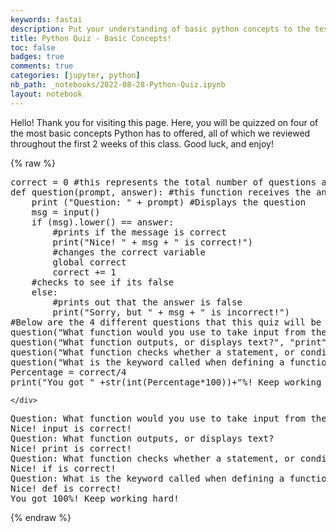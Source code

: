 ```yaml
---
keywords: fastai
description: Put your understanding of basic python concepts to the test!
title: Python Quiz - Basic Concepts!
toc: false 
badges: true
comments: true
categories: [jupyter, python]
nb_path: _notebooks/2022-08-28-Python-Quiz.ipynb
layout: notebook
---
```


<!--
#################################################
### THIS FILE WAS AUTOGENERATED! DO NOT EDIT! ###
#################################################
# file to edit: _notebooks/2022-08-28-Python-Quiz.ipynb
-->

<div class="container" id="notebook-container">
        
<div class="cell border-box-sizing text_cell rendered"><div class="inner_cell">
<div class="text_cell_render border-box-sizing rendered_html">
<p>Hello! Thank you for visiting this page. Here, you will be quizzed on four of the most basic concepts Python has to offered, all of which we reviewed throughout the first 2 weeks of this class. Good luck, and enjoy!</p>

</div>
</div>
</div>
    {% raw %}
    
<div class="cell border-box-sizing code_cell rendered">
<div class="input">

<div class="inner_cell">
    <div class="input_area">
<div class=" highlight hl-ipython3"><pre><span></span><span class="n">correct</span> <span class="o">=</span> <span class="mi">0</span> <span class="c1">#this represents the total number of questions answered correctly by the test taker</span>
<span class="k">def</span> <span class="nf">question</span><span class="p">(</span><span class="n">prompt</span><span class="p">,</span> <span class="n">answer</span><span class="p">):</span> <span class="c1">#this function receives the answer typed in by the user, then whether or not that input was correct</span>
    <span class="nb">print</span> <span class="p">(</span><span class="s2">&quot;Question: &quot;</span> <span class="o">+</span> <span class="n">prompt</span><span class="p">)</span> <span class="c1">#Displays the question</span>
    <span class="n">msg</span> <span class="o">=</span> <span class="nb">input</span><span class="p">()</span>
    <span class="k">if</span> <span class="p">(</span><span class="n">msg</span><span class="p">)</span><span class="o">.</span><span class="n">lower</span><span class="p">()</span> <span class="o">==</span> <span class="n">answer</span><span class="p">:</span>
        <span class="c1">#prints if the message is correct</span>
        <span class="nb">print</span><span class="p">(</span><span class="s2">&quot;Nice! &quot;</span> <span class="o">+</span> <span class="n">msg</span> <span class="o">+</span> <span class="s2">&quot; is correct!&quot;</span><span class="p">)</span>
        <span class="c1">#changes the correct variable</span>
        <span class="k">global</span> <span class="n">correct</span>
        <span class="n">correct</span> <span class="o">+=</span> <span class="mi">1</span>
    <span class="c1">#checks to see if its false</span>
    <span class="k">else</span><span class="p">:</span>
        <span class="c1">#prints out that the answer is false</span>
        <span class="nb">print</span><span class="p">(</span><span class="s2">&quot;Sorry, but &quot;</span> <span class="o">+</span> <span class="n">msg</span> <span class="o">+</span> <span class="s2">&quot; is incorrect!&quot;</span><span class="p">)</span>
<span class="c1">#Below are the 4 different questions that this quiz will be issuing. </span>
<span class="n">question</span><span class="p">(</span><span class="s2">&quot;What function would you use to take input from the user?&quot;</span><span class="p">,</span> <span class="s2">&quot;input&quot;</span><span class="p">)</span>
<span class="n">question</span><span class="p">(</span><span class="s2">&quot;What function outputs, or displays text?&quot;</span><span class="p">,</span> <span class="s2">&quot;print&quot;</span><span class="p">)</span>
<span class="n">question</span><span class="p">(</span><span class="s2">&quot;What function checks whether a statement, or condition is true/false?&quot;</span><span class="p">,</span> <span class="s2">&quot;if&quot;</span><span class="p">)</span>
<span class="n">question</span><span class="p">(</span><span class="s2">&quot;What is the keyword called when defining a function?&quot;</span><span class="p">,</span> <span class="s2">&quot;def&quot;</span><span class="p">)</span>
<span class="n">Percentage</span> <span class="o">=</span> <span class="n">correct</span><span class="o">/</span><span class="mi">4</span>
<span class="nb">print</span><span class="p">(</span><span class="s2">&quot;You got &quot;</span> <span class="o">+</span><span class="nb">str</span><span class="p">(</span><span class="nb">int</span><span class="p">(</span><span class="n">Percentage</span><span class="o">*</span><span class="mi">100</span><span class="p">))</span><span class="o">+</span><span class="s2">&quot;%! Keep working hard!&quot;</span><span class="p">)</span>
</pre></div>

    </div>
</div>
</div>

<div class="output_wrapper">
<div class="output">

<div class="output_area">

<div class="output_subarea output_stream output_stdout output_text">
<pre>Question: What function would you use to take input from the user?
Nice! input is correct!
Question: What function outputs, or displays text?
Nice! print is correct!
Question: What function checks whether a statement, or condition is true/false?
Nice! if is correct!
Question: What is the keyword called when defining a function?
Nice! def is correct!
You got 100%! Keep working hard!
</pre>
</div>
</div>

</div>
</div>

</div>
    {% endraw %}

</div>
 

